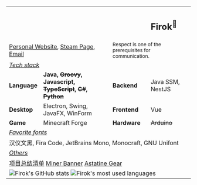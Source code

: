 <table>
<tr>
    <td colspan="3"></td>
    <td>
        <h2>Firok<sup>💖</sup></h2>
    </td>
</tr>
<tr>
  <td colspan="2">
    <a href="https://arc.firok.space/" target="_blank">Personal Website</a>,
    <a href="https://steamcommunity.com/id/s2lab_firok" target="_blank">Steam Page</a>,
    <a href="mailto:firok@qq.com">Email</a>
  </td>
    <td colspan="2">
        <sup>Respect is one of the prerequisites for communication.</sup>
    </td>
</tr>
<tr>
  <td colspan="4">
    <i><u>Tech stack</u></i>
  </td>
</tr>
<tr>
  <td>
    <b>Language</b>
  </td>
  <td>
    <b>Java, <del>Groovy</del>, Javascript, <del>TypeScript</del>, <del>C#</del>, <del>Python</del></b>
  </td>
  <td>
    <b>Backend</b>
  </td>
  <td>
    Java SSM, NestJS
  </td>
</tr>
<tr>
  <td>
    <b>Desktop</b>
  </td>
  <td>
    Electron, Swing, JavaFX, WinForm
  </td>
  <td>
    <b>Frontend</b>
  </td>
  <td>
    Vue
  </td>
</tr>
<tr>
  <td>
    <b>Game</b>
  </td>
  <td>
    Minecraft Forge
  </td>
  <td>
    <b>Hardware</b>
  </td>
  <td>
    <del>Arduino</del>
  </td></tr>
<tr>
  <td colspan="4">
    <i><u>Favorite fonts</u></i>
  </td>
</tr>
<tr>
  <td colspan="4">
    汉仪文黑, Fira Code, JetBrains Mono, Monocraft, GNU Unifont
  </td>
</tr>
<tr>
  <td colspan="4">
    <i><u>Others</u></i>
  </td>
</tr>
<tr>
    <td colspan="4">
        <a href="https://github.com/FirokOtaku/FirokOtaku/blob/main/project-summary-list.md">项目总结清单</a>
        <a href="https://miner-banner.firok.space/">Miner Banner</a>
        <a href="https://astatine-gear.firok.space/">Astatine Gear</a>
    </td>
</tr>
<tr>
  <td colspan="4">
    <!-- https://github.com/anuraghazra/github-readme-stats -->
    <img src="https://github-readme-stats.firok.space/api?username=FirokOtaku&count_private=true&show_icons=true&theme=radical&bg_color=45,0f0c29,302b63,24243e&hide_rank=true" alt="Firok's GitHub stats">
    <img src="https://github-readme-stats.firok.space/api/top-langs?username=FirokOtaku&layout=compact&hide=css,smalltalk&bg_color=45,ff00cc,333399&theme=chartreuse-dark" alt="Firok's most used languages">
  </td>
</tr>
</table>

